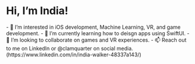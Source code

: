  <h1>Hi, I’m India!</h1>
- 👀 I’m interested in iOS development, Machine Learning, VR, and game development.
- 🌱 I’m currently learning how to deisgn apps using SwiftUI.
- 💞️ I’m looking to collaborate on games and VR experiences.
- 📫 Reach out to me on LinkedIn or @clamquarter on social media. (https://www.linkedin.com/in/india-walker-48337a143/)

<!---
clamquarter/clamquarter is a ✨ special ✨ repository because its `README.md` (this file) appears on your GitHub profile.
You can click the Preview link to take a look at your changes.
--->
